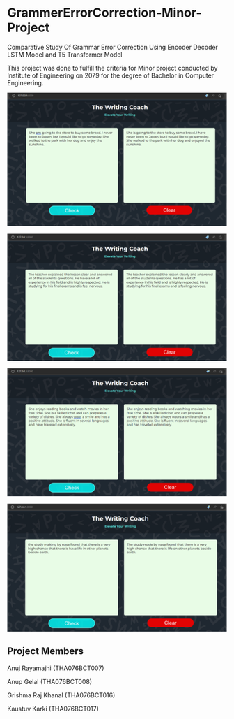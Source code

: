 # GrammerErrorCorrection-Minor-Project

Comparative Study Of Grammar Error Correction Using
Encoder Decoder LSTM Model and T5 Transformer Model

This project was done to fulfill the criteria for Minor project conducted by Institute of Engineering on 2079 for the degree of Bachelor in Computer Engineering.

![Output 1](Outputs/Output_1.png)


![Output 2](Outputs/Output_2.png)


![Output 3](Outputs/Output_3.png)


![Output 5](Outputs/Output_5.png)

## Project Members

Anuj Rayamajhi        (THA076BCT007)

Anup Gelal            (THA076BCT008)

Grishma Raj Khanal    (THA076BCT016)

Kaustuv Karki         (THA076BCT017)
